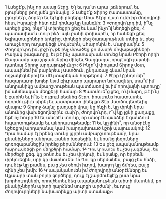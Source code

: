 1 Լսեցէ՛ք, ինչ որ ասաց Տէրը.
Ե՛լ եւ դա՛տ արա լեռներում,
եւ բլուրները թող լսեն քո ձայնը:
2 Լսեցէ՛ք Տիրոջ դատաստանը, բլուրնե՛ր, ձորե՛ր եւ երկրի ընդերք:
Ահա Տէրը դատ ունի իր ժողովրդի հետ, Իսրայէլի հետ դէմ դիմաց կը կանգնի:
3 «Ժողովո՛ւրդ իմ, ի՞նչ արեցի քեզ,
ինչո՞վ տխրեցրի քեզ եւ կամ ինչո՞վ նեղեցի քեզ,
4 պատասխա՛ն տուր ինձ  այն բանի փոխարէն,
որ հանեցի քեզ Եգիպտացիների երկրից,
փրկեցի քեզ ծառայութեան տնից
եւ քեզ առաջնորդ ուղարկեցի Մովսէսին, Ահարոնին եւ Մարիամին:
5 Ժողովո՛ւրդ իմ, յիշի՛ր, թէ ինչ մտածեց քո մասին մովաբացիների Բաղակ թագաւորը,
եւ թէ ինչ պատասխան տուեց նրան Բէորի որդի Բաղաամը այս շրջաններից մինչեւ Գաղգաղա,
որպէսզի յայտնի դառնայ Տիրոջ արդարութիւնը»:
6 Ինչո՞վ փութամ Տիրոջ մօտ,
ապաւինեմ իմ բարձրեալ Աստծուն,
ընդառաջ գնամ նրան ողջակէզներով եւ մէկ տարեկան հորթերով:
7 Տէրը կ՚ընդունի՞ հազարաւոր խոյեր կամ բիւրաւոր պարարտ նոխազներ,
տա՞մ իմ անդրանիկը ամբարշտութեան պատճառով
եւ իմ որովայնի պտուղը՝ իմ անձնական մեղքերի համար:
8 Պատմուե՞ց քեզ, ո՛վ մարդ,
թէ ի՛նչ է բարին եւ ի՞նչ է ուզում քեզնից Տէրը.
իրաւունք հաստատել, ողորմութիւն սիրել եւ պատրաստ լինել քո Տէր Աստծու յետեւից գնալու:
9 Տիրոջ ձայնը քաղաքի վրայ կը հնչի եւ կը փրկի նրա անունից վախեցողներին:
«Լսի՛ր, ժողովո՛ւրդ, ո՞վ կը լցնի քաղաքը, եթէ ոչ հուրը
10 եւ անօրէն տունը, որ անօրէն գանձեր է գանձում հպարտութեամբ եւ անիրաւութեամբ:
11 Եւ կը լինի՞, որ անօրէնը կշեռքով արդարանայ
կամ խարդախուած կշռի պայուսակով:
12 Դրա համար էլ իրենց տունը լցրին ամբարշտութեամբ,
նրա բնակիչները անիրաւ բաներ խօսեցին,
եւ նրանց լեզուները գոռոզաբանեցին իրենց բերաններում:
13 Ես քեզ ապականութեամբ հարուածեցի քո մեղքերի համար:
14 Դու կ՚ուտես եւ չես յագենայ.
ես մերժեցի քեզ.
կը բռնուես եւ չես փրկուի,
եւ նրանք, որ երբեմն փրկուեցին, սրի կը մատնուեն:
15 Դու կը սերմանես, բայց չես հնձի,
դու ձէթ կը քամես, բայց չես օծուի իւղով,
խաղող կը ճմռես, բայց գինի չես խմի:
16 Կ՚ապականուեն իմ ժողովրդի անօրէնները
եւ Աքաաբի տան բոլոր գործերը,
դուք էլ շարժուեցէ՛ք ըստ նրա խորհուրդների,
որովհետեւ ձեզ ապականութեան պիտի մատնեմ,
քո բնակիչներին պիտի դարձնեմ սուլոցի արժանի,
եւ դուք ժողովուրդների նախատինքը պիտի ստանաք»:
